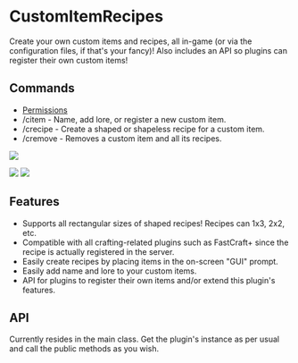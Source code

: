 # CustomItemRecipes
Create your own custom items and recipes, all in-game (or via the configuration files, if that's your fancy)! Also includes an API so plugins can register their own custom items!

## Commands
- [Permissions](https://github.com/MLG-Fortress/CustomItemRecipes/blob/master/src/main/resources/plugin.yml)
- /citem - Name, add lore, or register a new custom item.
- /crecipe - Create a shaped or shapeless recipe for a custom item.
- /cremove - Removes a custom item and all its recipes.

![](https://i.imgur.com/UOXdfN6.png)

![](https://i.imgur.com/nfbhY0V.png)
![](https://i.imgur.com/hMEbsrL.png)

## Features
- Supports all rectangular sizes of shaped recipes! Recipes can 1x3, 2x2, etc.
- Compatible with all crafting-related plugins such as FastCraft+ since the recipe is actually registered in the server.
- Easily create recipes by placing items in the on-screen "GUI" prompt.
- Easily add name and lore to your custom items.
- API for plugins to register their own items and/or extend this plugin's features.

## API
Currently resides in the main class. Get the plugin's instance as per usual and call the public methods as you wish.
